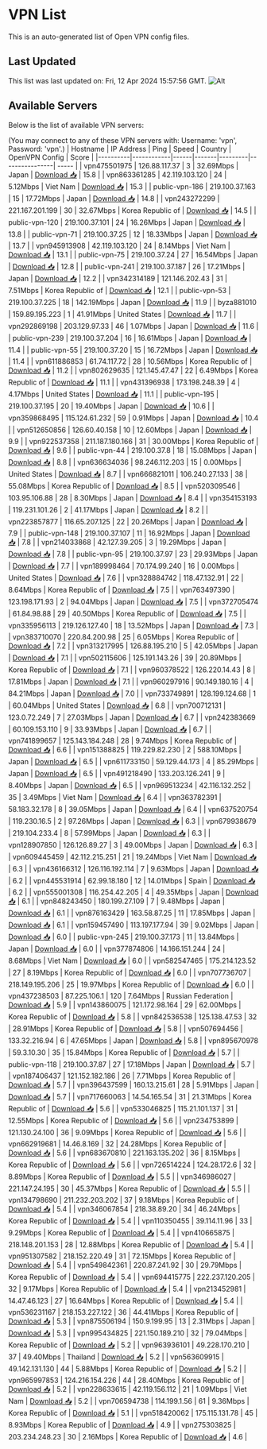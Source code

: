 # VPN List

This is an auto-generated list of Open VPN config files.

## Last Updated

This list was last updated on: Fri, 12 Apr 2024 15:57:56 GMT.
![Alt](https://repobeats.axiom.co/api/embed/186b98318ef1479477931607c1ad7d823f12451f.svg "Repobeats analytics image")

## Available Servers

Below is the list of available VPN servers:

(You may connect to any of these VPN servers with: Username: 'vpn', Password: 'vpn'.)
| Hostname | IP Address | Ping | Speed | Country | OpenVPN Config | Score |
|----------|------------|------|-------|---------|----------------| ----- |
| vpn475501975 | 126.88.117.37 | 3 | 32.69Mbps | Japan | [Download 📥](./configs/server_0_JP.ovpn) | 15.8 |
| vpn863361285 | 42.119.103.120 | 24 | 5.12Mbps | Viet Nam | [Download 📥](./configs/server_1_VN.ovpn) | 15.3 |
| public-vpn-186 | 219.100.37.163 | 15 | 17.72Mbps | Japan | [Download 📥](./configs/server_2_JP.ovpn) | 14.8 |
| vpn243272299 | 221.167.201.199 | 30 | 32.67Mbps | Korea Republic of | [Download 📥](./configs/server_3_KR.ovpn) | 14.5 |
| public-vpn-120 | 219.100.37.101 | 24 | 16.26Mbps | Japan | [Download 📥](./configs/server_4_JP.ovpn) | 13.8 |
| public-vpn-71 | 219.100.37.25 | 12 | 18.33Mbps | Japan | [Download 📥](./configs/server_5_JP.ovpn) | 13.7 |
| vpn945913908 | 42.119.103.120 | 24 | 8.14Mbps | Viet Nam | [Download 📥](./configs/server_6_VN.ovpn) | 13.1 |
| public-vpn-75 | 219.100.37.24 | 27 | 16.54Mbps | Japan | [Download 📥](./configs/server_7_JP.ovpn) | 12.8 |
| public-vpn-241 | 219.100.37.187 | 26 | 17.21Mbps | Japan | [Download 📥](./configs/server_8_JP.ovpn) | 12.2 |
| vpn342314189 | 121.146.202.43 | 31 | 7.51Mbps | Korea Republic of | [Download 📥](./configs/server_9_KR.ovpn) | 12.1 |
| public-vpn-53 | 219.100.37.225 | 18 | 142.19Mbps | Japan | [Download 📥](./configs/server_10_JP.ovpn) | 11.9 |
| byza881010 | 159.89.195.223 | 1 | 41.91Mbps | United States | [Download 📥](./configs/server_11_US.ovpn) | 11.7 |
| vpn292869198 | 203.129.97.33 | 46 | 1.07Mbps | Japan | [Download 📥](./configs/server_12_JP.ovpn) | 11.6 |
| public-vpn-239 | 219.100.37.204 | 16 | 16.61Mbps | Japan | [Download 📥](./configs/server_13_JP.ovpn) | 11.4 |
| public-vpn-55 | 219.100.37.20 | 15 | 16.72Mbps | Japan | [Download 📥](./configs/server_14_JP.ovpn) | 11.4 |
| vpn611886853 | 61.74.117.72 | 28 | 10.56Mbps | Korea Republic of | [Download 📥](./configs/server_15_KR.ovpn) | 11.2 |
| vpn802629635 | 121.145.47.47 | 22 | 6.49Mbps | Korea Republic of | [Download 📥](./configs/server_16_KR.ovpn) | 11.1 |
| vpn431396938 | 173.198.248.39 | 4 | 4.17Mbps | United States | [Download 📥](./configs/server_17_US.ovpn) | 11.1 |
| public-vpn-195 | 219.100.37.195 | 20 | 19.40Mbps | Japan | [Download 📥](./configs/server_18_JP.ovpn) | 10.6 |
| vpn359868495 | 115.124.61.232 | 59 | 0.91Mbps | Japan | [Download 📥](./configs/server_19_JP.ovpn) | 10.4 |
| vpn512650856 | 126.60.40.158 | 10 | 12.60Mbps | Japan | [Download 📥](./configs/server_20_JP.ovpn) | 9.9 |
| vpn922537358 | 211.187.180.166 | 31 | 30.00Mbps | Korea Republic of | [Download 📥](./configs/server_21_KR.ovpn) | 9.6 |
| public-vpn-44 | 219.100.37.8 | 18 | 15.08Mbps | Japan | [Download 📥](./configs/server_22_JP.ovpn) | 8.8 |
| vpn636634036 | 98.246.112.203 | 15 | 0.00Mbps | United States | [Download 📥](./configs/server_23_US.ovpn) | 8.7 |
| vpn666821011 | 106.240.27.133 | 38 | 55.08Mbps | Korea Republic of | [Download 📥](./configs/server_24_KR.ovpn) | 8.5 |
| vpn520309546 | 103.95.106.88 | 28 | 8.30Mbps | Japan | [Download 📥](./configs/server_25_JP.ovpn) | 8.4 |
| vpn354153193 | 119.231.101.26 | 2 | 41.17Mbps | Japan | [Download 📥](./configs/server_26_JP.ovpn) | 8.2 |
| vpn223857877 | 116.65.207.125 | 22 | 20.26Mbps | Japan | [Download 📥](./configs/server_27_JP.ovpn) | 7.9 |
| public-vpn-148 | 219.100.37.107 | 11 | 16.92Mbps | Japan | [Download 📥](./configs/server_28_JP.ovpn) | 7.8 |
| vpn214033868 | 42.127.39.205 | 3 | 19.29Mbps | Japan | [Download 📥](./configs/server_29_JP.ovpn) | 7.8 |
| public-vpn-95 | 219.100.37.97 | 23 | 29.93Mbps | Japan | [Download 📥](./configs/server_30_JP.ovpn) | 7.7 |
| vpn189998464 | 70.174.99.240 | 16 | 0.00Mbps | United States | [Download 📥](./configs/server_31_US.ovpn) | 7.6 |
| vpn328884742 | 118.47.132.91 | 22 | 8.64Mbps | Korea Republic of | [Download 📥](./configs/server_32_KR.ovpn) | 7.5 |
| vpn763497390 | 123.198.171.93 | 2 | 94.04Mbps | Japan | [Download 📥](./configs/server_33_JP.ovpn) | 7.5 |
| vpn372705474 | 61.84.98.88 | 29 | 40.50Mbps | Korea Republic of | [Download 📥](./configs/server_34_KR.ovpn) | 7.5 |
| vpn335956113 | 219.126.127.40 | 18 | 13.52Mbps | Japan | [Download 📥](./configs/server_35_JP.ovpn) | 7.3 |
| vpn383710070 | 220.84.200.98 | 25 | 6.05Mbps | Korea Republic of | [Download 📥](./configs/server_36_KR.ovpn) | 7.2 |
| vpn313217995 | 126.88.195.210 | 5 | 42.05Mbps | Japan | [Download 📥](./configs/server_37_JP.ovpn) | 7.1 |
| vpn502115606 | 125.191.143.26 | 39 | 20.89Mbps | Korea Republic of | [Download 📥](./configs/server_38_KR.ovpn) | 7.1 |
| vpn960378522 | 126.220.14.43 | 8 | 17.81Mbps | Japan | [Download 📥](./configs/server_39_JP.ovpn) | 7.1 |
| vpn960297916 | 90.149.180.16 | 4 | 84.21Mbps | Japan | [Download 📥](./configs/server_40_JP.ovpn) | 7.0 |
| vpn733749891 | 128.199.124.68 | 1 | 60.04Mbps | United States | [Download 📥](./configs/server_41_US.ovpn) | 6.8 |
| vpn700712131 | 123.0.72.249 | 7 | 27.03Mbps | Japan | [Download 📥](./configs/server_42_JP.ovpn) | 6.7 |
| vpn242383669 | 60.109.153.110 | 9 | 33.93Mbps | Japan | [Download 📥](./configs/server_43_JP.ovpn) | 6.7 |
| vpn741899657 | 125.143.184.248 | 28 | 9.74Mbps | Korea Republic of | [Download 📥](./configs/server_44_KR.ovpn) | 6.6 |
| vpn151388825 | 119.229.82.230 | 2 | 588.10Mbps | Japan | [Download 📥](./configs/server_45_JP.ovpn) | 6.5 |
| vpn611733150 | 59.129.44.173 | 4 | 85.29Mbps | Japan | [Download 📥](./configs/server_46_JP.ovpn) | 6.5 |
| vpn491218490 | 133.203.126.241 | 9 | 8.40Mbps | Japan | [Download 📥](./configs/server_47_JP.ovpn) | 6.5 |
| vpn969513234 | 42.116.132.252 | 35 | 3.49Mbps | Viet Nam | [Download 📥](./configs/server_48_VN.ovpn) | 6.4 |
| vpn363782391 | 58.183.32.178 | 8 | 39.05Mbps | Japan | [Download 📥](./configs/server_49_JP.ovpn) | 6.4 |
| vpn637520754 | 119.230.16.5 | 2 | 97.26Mbps | Japan | [Download 📥](./configs/server_50_JP.ovpn) | 6.3 |
| vpn679938679 | 219.104.233.4 | 8 | 57.99Mbps | Japan | [Download 📥](./configs/server_51_JP.ovpn) | 6.3 |
| vpn128907850 | 126.126.89.27 | 3 | 49.00Mbps | Japan | [Download 📥](./configs/server_52_JP.ovpn) | 6.3 |
| vpn609445459 | 42.112.215.251 | 21 | 19.24Mbps | Viet Nam | [Download 📥](./configs/server_53_VN.ovpn) | 6.3 |
| vpn436166312 | 126.116.192.114 | 7 | 9.63Mbps | Japan | [Download 📥](./configs/server_54_JP.ovpn) | 6.2 |
| vpn445531914 | 62.99.18.180 | 12 | 14.01Mbps | Spain | [Download 📥](./configs/server_55_ES.ovpn) | 6.2 |
| vpn555001308 | 116.254.42.205 | 4 | 49.35Mbps | Japan | [Download 📥](./configs/server_56_JP.ovpn) | 6.1 |
| vpn848243450 | 180.199.27.109 | 7 | 9.48Mbps | Japan | [Download 📥](./configs/server_57_JP.ovpn) | 6.1 |
| vpn876163429 | 163.58.87.25 | 11 | 17.85Mbps | Japan | [Download 📥](./configs/server_58_JP.ovpn) | 6.1 |
| vpn159457490 | 113.197.177.94 | 39 | 9.02Mbps | Japan | [Download 📥](./configs/server_59_JP.ovpn) | 6.0 |
| public-vpn-245 | 219.100.37.173 | 11 | 13.84Mbps | Japan | [Download 📥](./configs/server_60_JP.ovpn) | 6.0 |
| vpn377874806 | 14.166.151.244 | 24 | 8.68Mbps | Viet Nam | [Download 📥](./configs/server_61_VN.ovpn) | 6.0 |
| vpn582547465 | 175.214.123.52 | 27 | 8.19Mbps | Korea Republic of | [Download 📥](./configs/server_62_KR.ovpn) | 6.0 |
| vpn707736707 | 218.149.195.206 | 25 | 19.97Mbps | Korea Republic of | [Download 📥](./configs/server_63_KR.ovpn) | 6.0 |
| vpn437238503 | 87.225.106.1 | 120 | 7.64Mbps | Russian Federation | [Download 📥](./configs/server_64_RU.ovpn) | 5.9 |
| vpn143860075 | 121.172.98.164 | 29 | 62.00Mbps | Korea Republic of | [Download 📥](./configs/server_65_KR.ovpn) | 5.8 |
| vpn842536538 | 125.138.47.53 | 32 | 28.91Mbps | Korea Republic of | [Download 📥](./configs/server_66_KR.ovpn) | 5.8 |
| vpn507694456 | 133.32.216.94 | 6 | 47.65Mbps | Japan | [Download 📥](./configs/server_67_JP.ovpn) | 5.8 |
| vpn895670978 | 59.3.10.30 | 35 | 15.84Mbps | Korea Republic of | [Download 📥](./configs/server_68_KR.ovpn) | 5.7 |
| public-vpn-118 | 219.100.37.87 | 27 | 17.18Mbps | Japan | [Download 📥](./configs/server_69_JP.ovpn) | 5.7 |
| vpn187406437 | 121.152.182.186 | 26 | 7.71Mbps | Korea Republic of | [Download 📥](./configs/server_70_KR.ovpn) | 5.7 |
| vpn396437599 | 160.13.215.61 | 28 | 5.91Mbps | Japan | [Download 📥](./configs/server_71_JP.ovpn) | 5.7 |
| vpn717660063 | 14.54.165.54 | 31 | 21.31Mbps | Korea Republic of | [Download 📥](./configs/server_72_KR.ovpn) | 5.6 |
| vpn533046825 | 115.21.101.137 | 31 | 12.55Mbps | Korea Republic of | [Download 📥](./configs/server_73_KR.ovpn) | 5.6 |
| vpn234753899 | 121.130.24.100 | 36 | 9.09Mbps | Korea Republic of | [Download 📥](./configs/server_74_KR.ovpn) | 5.6 |
| vpn662919681 | 14.46.8.169 | 32 | 24.28Mbps | Korea Republic of | [Download 📥](./configs/server_75_KR.ovpn) | 5.6 |
| vpn683670810 | 221.163.135.202 | 36 | 8.15Mbps | Korea Republic of | [Download 📥](./configs/server_76_KR.ovpn) | 5.6 |
| vpn726514224 | 124.28.172.6 | 32 | 8.89Mbps | Korea Republic of | [Download 📥](./configs/server_77_KR.ovpn) | 5.5 |
| vpn346986027 | 221.147.24.195 | 30 | 45.37Mbps | Korea Republic of | [Download 📥](./configs/server_78_KR.ovpn) | 5.5 |
| vpn134798690 | 211.232.203.202 | 37 | 9.18Mbps | Korea Republic of | [Download 📥](./configs/server_79_KR.ovpn) | 5.4 |
| vpn346067854 | 218.38.89.20 | 34 | 46.24Mbps | Korea Republic of | [Download 📥](./configs/server_80_KR.ovpn) | 5.4 |
| vpn110350455 | 39.114.11.96 | 33 | 9.29Mbps | Korea Republic of | [Download 📥](./configs/server_81_KR.ovpn) | 5.4 |
| vpn410665875 | 218.148.201.153 | 28 | 12.88Mbps | Korea Republic of | [Download 📥](./configs/server_82_KR.ovpn) | 5.4 |
| vpn951307582 | 218.152.220.49 | 31 | 72.15Mbps | Korea Republic of | [Download 📥](./configs/server_83_KR.ovpn) | 5.4 |
| vpn549842361 | 220.87.241.92 | 30 | 29.79Mbps | Korea Republic of | [Download 📥](./configs/server_84_KR.ovpn) | 5.4 |
| vpn694415775 | 222.237.120.205 | 32 | 9.17Mbps | Korea Republic of | [Download 📥](./configs/server_85_KR.ovpn) | 5.4 |
| vpn213452981 | 14.47.46.123 | 27 | 16.64Mbps | Korea Republic of | [Download 📥](./configs/server_86_KR.ovpn) | 5.4 |
| vpn536231167 | 218.153.227.122 | 36 | 44.41Mbps | Korea Republic of | [Download 📥](./configs/server_87_KR.ovpn) | 5.3 |
| vpn875506194 | 150.9.199.95 | 13 | 2.31Mbps | Japan | [Download 📥](./configs/server_88_JP.ovpn) | 5.3 |
| vpn995434825 | 221.150.189.210 | 32 | 79.04Mbps | Korea Republic of | [Download 📥](./configs/server_89_KR.ovpn) | 5.2 |
| vpn963936101 | 49.228.170.210 | 37 | 49.40Mbps | Thailand | [Download 📥](./configs/server_90_TH.ovpn) | 5.2 |
| vpn563609915 | 49.142.131.130 | 44 | 5.88Mbps | Korea Republic of | [Download 📥](./configs/server_91_KR.ovpn) | 5.2 |
| vpn965997853 | 124.216.154.226 | 44 | 28.40Mbps | Korea Republic of | [Download 📥](./configs/server_92_KR.ovpn) | 5.2 |
| vpn228633615 | 42.119.156.112 | 21 | 1.09Mbps | Viet Nam | [Download 📥](./configs/server_93_VN.ovpn) | 5.2 |
| vpn706594738 | 114.199.1.56 | 61 | 9.36Mbps | Korea Republic of | [Download 📥](./configs/server_94_KR.ovpn) | 5.1 |
| vpn518420062 | 175.115.131.78 | 45 | 8.93Mbps | Korea Republic of | [Download 📥](./configs/server_95_KR.ovpn) | 4.9 |
| vpn275303825 | 203.234.248.23 | 30 | 2.16Mbps | Korea Republic of | [Download 📥](./configs/server_96_KR.ovpn) | 4.6 |
